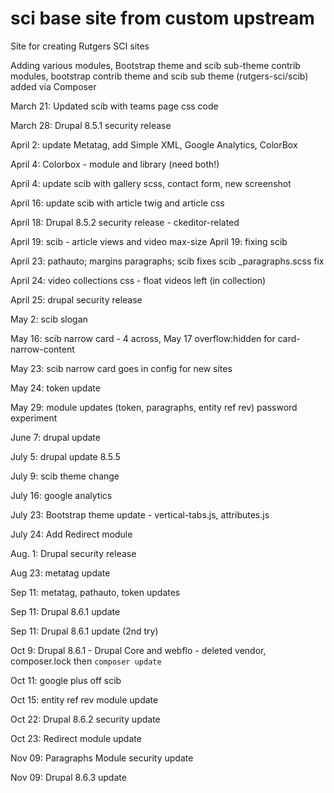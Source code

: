 # sci base site from custom upstream

Site for creating Rutgers SCI sites

Adding various modules, Bootstrap theme and scib sub-theme
contrib modules, bootstrap contrib theme and scib sub theme (rutgers-sci/scib) added via Composer

March 21: Updated scib with teams page css code 

March 28: Drupal 8.5.1 security release

April 2: update Metatag, add Simple XML, Google Analytics, ColorBox

April 4: Colorbox - module and library (need both!)

April 4: update scib with gallery scss, contact form, new screenshot

April 16: update scib with article twig and article css

April 18: Drupal 8.5.2 security release - ckeditor-related

April 19: scib - article views and video max-size
April 19: fixing scib

April 23: pathauto; margins paragraphs; scib fixes
scib _paragraphs.scss fix

April 24: video collections css - float videos left (in collection)

April 25: drupal security release

May 2: scib slogan

May 16: scib narrow card - 4 across, May 17 overflow:hidden for card-narrow-content

May 23: scib narrow card goes in config for new sites

May 24: token update

May 29: module updates (token, paragraphs, entity ref rev)
password experiment

June 7: drupal update

July 5: drupal update 8.5.5

July 9: scib theme change

July 16: google analytics

July 23: Bootstrap theme update - vertical-tabs.js, attributes.js

July 24: Add Redirect module

Aug. 1: Drupal security release

Aug 23: metatag update

Sep 11: metatag, pathauto, token updates

Sep 11: Drupal 8.6.1 update

Sep 11: Drupal 8.6.1 update (2nd try)

Oct 9: Drupal 8.6.1 - Drupal Core and webflo - deleted vendor, composer.lock then `composer update`

Oct 11: google plus off scib

Oct 15: entity ref rev module update  

Oct 22: Drupal 8.6.2 security update

Oct 23: Redirect module update

Nov 09: Paragraphs Module security update

Nov 09: Drupal 8.6.3 update





